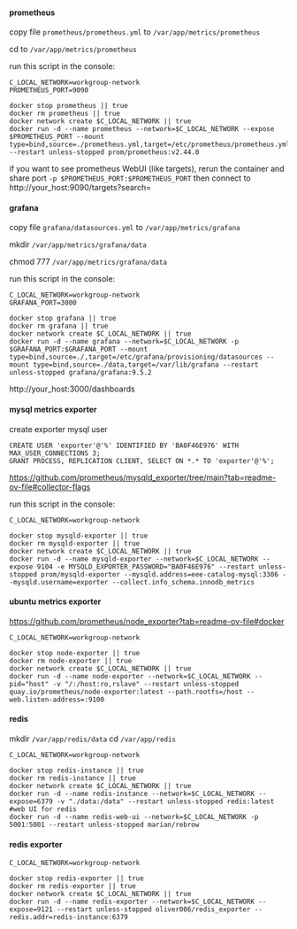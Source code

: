#### prometheus

copy file `prometheus/prometheus.yml` to `/var/app/metrics/prometheus`

cd to `/var/app/metrics/prometheus`

run this script in the console:
```shell
C_LOCAL_NETWORK=workgroup-network
PROMETHEUS_PORT=9090

docker stop prometheus || true
docker rm prometheus || true
docker network create $C_LOCAL_NETWORK || true
docker run -d --name prometheus --network=$C_LOCAL_NETWORK --expose $PROMETHEUS_PORT --mount type=bind,source=./prometheus.yml,target=/etc/prometheus/prometheus.yml --restart unless-stopped prom/prometheus:v2.44.0
```
if you want to see prometheus WebUI (like targets), rerun the container and share port `-p $PROMETHEUS_PORT:$PROMETHEUS_PORT` then connect to http://your_host:9090/targets?search=

#### grafana

copy file `grafana/datasources.yml` to `/var/app/metrics/grafana`

mkdir `/var/app/metrics/grafana/data`

chmod 777 `/var/app/metrics/grafana/data`

run this script in the console:
```shell
C_LOCAL_NETWORK=workgroup-network
GRAFANA_PORT=3000

docker stop grafana || true
docker rm grafana || true
docker network create $C_LOCAL_NETWORK || true
docker run -d --name grafana --network=$C_LOCAL_NETWORK -p $GRAFANA_PORT:$GRAFANA_PORT --mount type=bind,source=./,target=/etc/grafana/provisioning/datasources --mount type=bind,source=./data,target=/var/lib/grafana --restart unless-stopped grafana/grafana:9.5.2
```
http://your_host:3000/dashboards

#### mysql metrics exporter

create exporter mysql user
```mysql
CREATE USER 'exporter'@'%' IDENTIFIED BY 'BA0F46E976' WITH MAX_USER_CONNECTIONS 3;
GRANT PROCESS, REPLICATION CLIENT, SELECT ON *.* TO 'exporter'@'%';
```

https://github.com/prometheus/mysqld_exporter/tree/main?tab=readme-ov-file#collector-flags

run this script in the console:
```shell
C_LOCAL_NETWORK=workgroup-network

docker stop mysqld-exporter || true
docker rm mysqld-exporter || true
docker network create $C_LOCAL_NETWORK || true
docker run -d --name mysqld-exporter --network=$C_LOCAL_NETWORK --expose 9104 -e MYSQLD_EXPORTER_PASSWORD="BA0F46E976" --restart unless-stopped prom/mysqld-exporter --mysqld.address=eee-catalog-mysql:3306 --mysqld.username=exporter --collect.info_schema.innodb_metrics
```

#### ubuntu metrics exporter

https://github.com/prometheus/node_exporter?tab=readme-ov-file#docker

```shell
C_LOCAL_NETWORK=workgroup-network

docker stop node-exporter || true
docker rm node-exporter || true
docker network create $C_LOCAL_NETWORK || true
docker run -d --name node-exporter --network=$C_LOCAL_NETWORK --pid="host" -v "/:/host:ro,rslave" --restart unless-stopped quay.io/prometheus/node-exporter:latest --path.rootfs=/host --web.listen-address=:9100
```

#### redis
mkdir `/var/app/redis/data`
cd `/var/app/redis`

```shell
C_LOCAL_NETWORK=workgroup-network

docker stop redis-instance || true
docker rm redis-instance || true
docker network create $C_LOCAL_NETWORK || true
docker run -d --name redis-instance --network=$C_LOCAL_NETWORK --expose=6379 -v "./data:/data" --restart unless-stopped redis:latest
#web UI for redis
docker run -d --name redis-web-ui --network=$C_LOCAL_NETWORK -p 5001:5001 --restart unless-stopped marian/rebrow
```

#### redis exporter

```shell
C_LOCAL_NETWORK=workgroup-network

docker stop redis-exporter || true
docker rm redis-exporter || true
docker network create $C_LOCAL_NETWORK || true
docker run -d --name redis-exporter --network=$C_LOCAL_NETWORK --expose=9121 --restart unless-stopped oliver006/redis_exporter --redis.addr=redis-instance:6379
```
